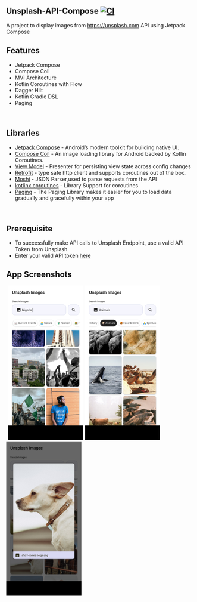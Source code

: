 ## Unsplash-API-Compose [![CI](https://github.com/dalafiarisamuel/unsplash-api-compose/actions/workflows/workflow.yml/badge.svg?branch=master)](https://github.com/dalafiarisamuel/unsplash-api-compose/actions/workflows/workflow.yml)

A project to display images from https://unsplash.com API using Jetpack Compose

## Features
* Jetpack Compose
* Compose Coil
* MVI Architecture
* Kotlin Coroutines with Flow
* Dagger Hilt
* Kotlin Gradle DSL
* Paging

<br>


## Libraries

- [Jetpack Compose](https://developer.android.com/jetpack/compose) - Android’s modern toolkit for building native UI.
- [Compose Coil](https://coil-kt.github.io/coil/compose/) - An image loading library for Android backed by Kotlin Coroutines.
- [View Model](https://developer.android.com/topic/libraries/architecture/viewmodel) - Presenter for persisting view state across config changes
- [Retrofit](https://square.github.io/retrofit/) - type safe http client and supports coroutines out of the box.
- [Moshi](https://github.com/square/moshi) - JSON Parser,used to parse requests from the API
- [kotlinx.coroutines](https://github.com/Kotlin/kotlinx.coroutines) - Library Support for coroutines
- [Paging](https://developer.android.com/jetpack/androidx/releases/paging) - The Paging Library makes it easier for you to load data gradually and gracefully within your app
<br>

## Prerequisite
* To successfully make API calls to Unsplash Endpoint, use a valid API Token from Unsplash.
* Enter your valid API token [here](./app/src/main/java/ng/devtamuno/unsplash/compose/env/Env.kt)



## App Screenshots
<img src="./images/screenshot_1.png" alt="Screenshot 1" width="40%" height="40%" hspace="5"/><img src="./images/screenshot_2.png" alt="Screenshot 2" width="40%" height="40%"/><img src="./images/screenshot_3.png" alt="Screenshot 2" width="40%" height="40%"/><br>

